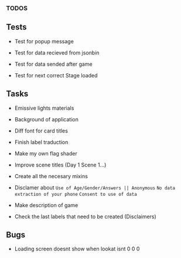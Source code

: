 ### TODOS

## Tests

- Test for popup message

- Test for data recieved from jsonbin

- Test for data sended after game

- Test for next correct Stage loaded

## Tasks

- Emissive lights materials

- Background of application

- Diff font for card titles

- Finish label traduction

- Make my own flag shader

- Improve scene titles (Day 1 Scene 1...)

- Create all the necesary mixins

- Disclamer about `Use of Age/Gender/Answers || Anonymous` `No data extraction of your phone` `Consent to use of data`

- Make description of game

- Check the last labels that need to be created (Disclaimers)

## Bugs

- Loading screen doesnt show when lookat isnt 0 0 0